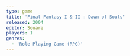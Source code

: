 ```yaml
---
type: game
title: 'Final Fantasy I & II : Dawn of Souls'
released: 2004
editor: Square
players: 1
genres:
  - 'Role Playing Game (RPG)'
---
```

